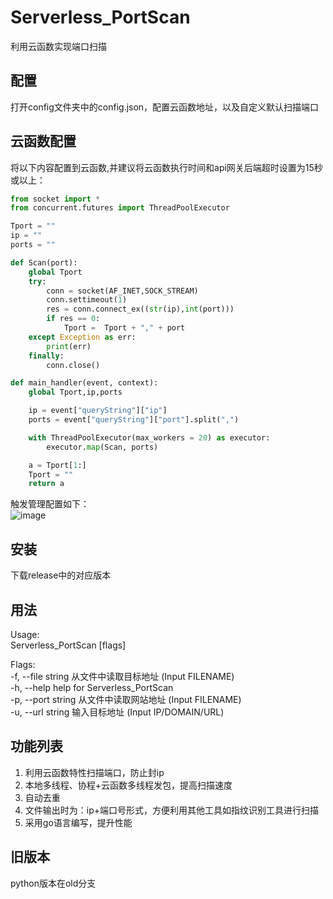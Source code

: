 # Serverless_PortScan  
利用云函数实现端口扫描

## 配置
打开config文件夹中的config.json，配置云函数地址，以及自定义默认扫描端口

## 云函数配置  
将以下内容配置到云函数,并建议将云函数执行时间和api网关后端超时设置为15秒或以上：

```python
from socket import *
from concurrent.futures import ThreadPoolExecutor

Tport = ""
ip = ""
ports = ""

def Scan(port):
    global Tport
    try:
        conn = socket(AF_INET,SOCK_STREAM)
        conn.settimeout(1)
        res = conn.connect_ex((str(ip),int(port)))
        if res == 0:
            Tport =  Tport + "," + port
    except Exception as err:
        print(err)
    finally:
        conn.close()

def main_handler(event, context):
    global Tport,ip,ports

    ip = event["queryString"]["ip"]
    ports = event["queryString"]["port"].split(",")

    with ThreadPoolExecutor(max_workers = 20) as executor:
        executor.map(Scan, ports)

    a = Tport[1:]
    Tport = ""
    return a
```

触发管理配置如下：  
![image](https://github.com/shadowabi/Serverless_PortScan/assets/50265741/899e0445-dd7c-4c2b-9bdd-26c248fa0eb6)


## 安装
下载release中的对应版本



## 用法  
Usage:  
  Serverless_PortScan [flags]  

Flags:  
  -f, --file string   从文件中读取目标地址 (Input FILENAME)  
  -h, --help          help for Serverless_PortScan  
  -p, --port string   从文件中读取网站地址 (Input FILENAME)  
  -u, --url string    输入目标地址 (Input IP/DOMAIN/URL)  

## 功能列表

1. 利用云函数特性扫描端口，防止封ip
2. 本地多线程、协程+云函数多线程发包，提高扫描速度
3. 自动去重
4. 文件输出时为：ip+端口号形式，方便利用其他工具如指纹识别工具进行扫描
5. 采用go语言编写，提升性能


## 旧版本

python版本在old分支  
